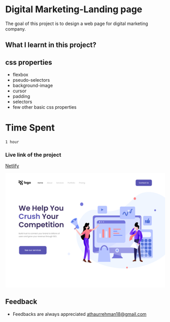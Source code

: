  # Digital Marketing-Landing page
 The goal of this project is to design a web page for digital marketing company.                     

 
 ## What I learnt in this project?
 ## css properties
 - flexbox
 - pseudo-selectors
 - background-image
 - cursor
 - padding
 - selectors
 - few other basic css properties

 # Time Spent
    1 hour 

 ### Live link of the project    
[Netlify](https://digital-marketing-web-page.netlify.app)



![output](/4.png)



## Feedback
- Feedbacks are always appreciated [athaurrehman18@gmail.com](athaurrehman18@gmail.com)
